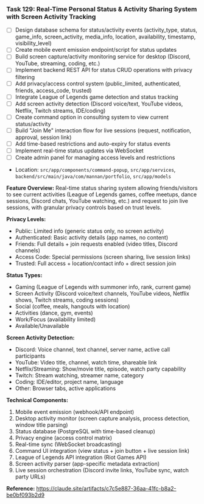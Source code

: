 ### Task 129: Real-Time Personal Status & Activity Sharing System with Screen Activity Tracking
- [ ] Design database schema for status/activity events (activity_type, status, game_info, screen_activity, media_info, location, availability, timestamp, visibility_level)
- [ ] Create mobile event emission endpoint/script for status updates
- [ ] Build screen capture/activity monitoring service for desktop (Discord, YouTube, streaming, coding, etc.)
- [ ] Implement backend REST API for status CRUD operations with privacy filtering
- [ ] Add privacy/access control system (public_limited, authenticated, friends, access_code, trusted)
- [ ] Integrate League of Legends game detection and status tracking
- [ ] Add screen activity detection (Discord voice/text, YouTube videos, Netflix, Twitch streams, IDE/coding)
- [ ] Create command option in consulting system to view current status/activity
- [ ] Build "Join Me" interaction flow for live sessions (request, notification, approval, session link)
- [ ] Add time-based restrictions and auto-expiry for status events
- [ ] Implement real-time status updates via WebSocket
- [ ] Create admin panel for managing access levels and restrictions
- Location: `src/app/components/command-popup`, `src/app/services`, `backend/src/main/java/com/mannan/portfolio`, `src/app/models`

**Feature Overview:**
Real-time status sharing system allowing friends/visitors to see current activities (League of Legends games, coffee meetups, dance sessions, Discord chats, YouTube watching, etc.) and request to join live sessions, with granular privacy controls based on trust levels.

**Privacy Levels:**
- Public: Limited info (generic status only, no screen activity)
- Authenticated: Basic activity details (app names, no content)
- Friends: Full details + join requests enabled (video titles, Discord channels)
- Access Code: Special permissions (screen sharing, live session links)
- Trusted: Full access + location/contact info + direct session join

**Status Types:**
- Gaming (League of Legends with summoner info, rank, current game)
- Screen Activity (Discord voice/text channels, YouTube videos, Netflix shows, Twitch streams, coding sessions)
- Social (coffee, meals, hangouts with location)
- Activities (dance, gym, events)
- Work/Focus (availability limited)
- Available/Unavailable

**Screen Activity Detection:**
- Discord: Voice channel, text channel, server name, active call participants
- YouTube: Video title, channel, watch time, shareable link
- Netflix/Streaming: Show/movie title, episode, watch party capability
- Twitch: Stream watching, streamer name, category
- Coding: IDE/editor, project name, language
- Other: Browser tabs, active applications

**Technical Components:**
1. Mobile event emission (webhook/API endpoint)
2. Desktop activity monitor (screen capture analysis, process detection, window title parsing)
3. Status database (PostgreSQL with time-based cleanup)
4. Privacy engine (access control matrix)
5. Real-time sync (WebSocket broadcasting)
6. Command UI integration (view status + join button + live session link)
7. League of Legends API integration (Riot Games API)
8. Screen activity parser (app-specific metadata extraction)
9. Live session orchestration (Discord invite links, YouTube sync, watch party URLs)

**Reference:** https://claude.site/artifacts/c7c5e887-36aa-41fc-b8a2-be0bf093b2d9
